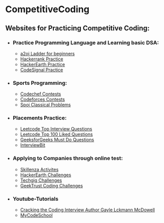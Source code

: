 # CompetitiveCoding

## Websites for Practicing Competitive Coding:

* ### Practice Programming Language and Learning basic DSA:
    - [a2oj Ladder for beginners](https://a2oj.com/Ladder11.html)
    - [Hackerrank Practice](https://www.hackerrank.com/dashboard)
    - [HackerEarth Practice](https://www.hackerearth.com/practice/)
    - [CodeSignal Practice](https://codesignal.com/)


* ### Sports Programming:
    - [Codechef Contests](https://www.codechef.com/contests/)
    - [Codeforces Contests](https://codeforces.com/contests)
    - [Spoj Classical Problems](https://www.spoj.com/problems/classical/)

* ### Placements Practice:
    - [Leetcode Top Interview Questions](https://leetcode.com/problemset/top-interview-questions/)
    - [Leetcode Top 100 Liked Questions](https://leetcode.com/problemset/top-100-liked-questions/)
    - [GeeksforGeeks Must Do Questions](https://www.geeksforgeeks.org/must-do-coding-questions-for-companies-like-amazon-microsoft-adobe/)
    - [InterviewBit](https://www.interviewbit.com/)

* ### Applying to Companies through online test:
    - [Skillenza Activites](https://skillenza.com/activities)
    - [HackerEarth Challenges](https://www.hackerearth.com/challenges/)
    - [Techgig Challenges](https://www.techgig.com/challenge)
    - [GeekTrust Coding Challenges](https://www.geektrust.in/coding-problem)
* ### Youtube-Tutorials
   - [Cracking the Coding Interview Author Gayle Lckmann McDowell](https://www.youtube.com/watch?v=IhJGJG-9Dx8&list=PLI1t_8YX-Apv-UiRlnZwqqrRT8D1RhriX)
   - [MyCodeSchool](https://www.youtube.com/watch?v=92S4zgXN17o&list=PL2_aWCzGMAwI3W_JlcBbtYTwiQSsOTa6P)
 
   
